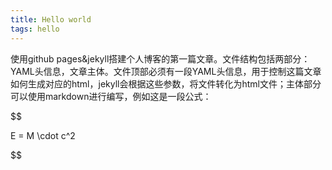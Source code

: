 ```yaml
---
title: Hello world
tags: hello
---
```


使用github pages&jekyll搭建个人博客的第一篇文章。文件结构包括两部分：YAML头信息，文章主体。文件顶部必须有一段YAML头信息，用于控制这篇文章如何生成对应的html，jekyll会根据这些参数，将文件转化为html文件；主体部分可以使用markdown进行编写，例如这是一段公式：

$$

E = M \cdot c^2

$$